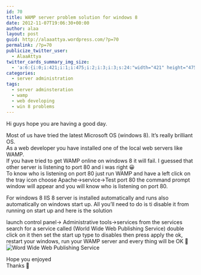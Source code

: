 ```yaml
---
id: 70
title: WAMP server problem solution for windows 8
date: 2012-11-07T19:06:30+00:00
author: alaa
layout: post
guid: http://alaaattya.wordpress.com/?p=70
permalink: /?p=70
publicize_twitter_user:
  - AlaaAttya
twitter_cards_summary_img_size:
  - 'a:6:{i:0;i:421;i:1;i:475;i:2;i:3;i:3;s:24:"width="421" height="475"";s:4:"bits";i:8;s:4:"mime";s:9:"image/png";}'
categories:
  - server administration
tags:
  - server adminsteration
  - wamp
  - web developing
  - win 8 problems
---
```

Hi guys hope you are having a good day.

Most of us have tried the latest Microsoft OS (windows 8). It&#8217;s really brilliant OS.  
As a web developer you have installed one of the local web servers like WAMP.  
If you have tried to get WAMP online on windows 8 it will fail. I guessed that other server is listening to port 80 and i was right 😀  
To know who is listening on port 80 just run WAMP and have a left click on the tray icon choose Apache->service->Test port 80 the command prompt window will appear and you will know who is listening on port 80.

For windows 8 IIS 8 server is installed automatically and runs also automatically on windows start up. All you&#8217;ll need to do is ti disable it from running on start up and here is the solution

launch control panel-> Administrative tools->services from the services search for a service called (World Wide Web Publishing Service) double click on it then set the start up type to disables then press apply the ok, restart your windows, run your WAMP server and every thing will be OK 🙂  
![Word Wide Web Publishing Service](http://alaa.ninja/wp-content/uploads/2012/11/untitled.png) 

Hope you enjoyed  
Thanks 🙂